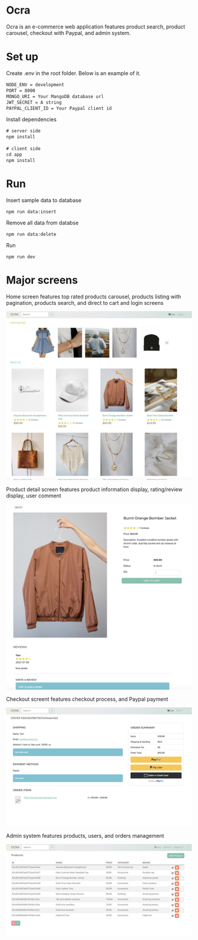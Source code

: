 # Ocra

Ocra is an e-commerce web application features product search, product carousel, checkout with Paypal, and admin system.

# Set up

Create .env in the root folder. Below is an example of it.

```
NODE_ENV = development
PORT = 8000
MONGO_URI = Your MangoDB database url
JWT_SECRET = A string
PAYPAL_CLIENT_ID = Your Paypal client id
```

Install dependencies

```
# server side
npm install

# client side
cd app
npm install
```

# Run

Insert sample data to database

```
npm run data:insert
```

Remove all data from databse

```
npm run data:delete
```

Run

```
npm run dev
```

# Major screens

Home screen features top rated products carousel, products listing with pagination, products search, and direct to cart and login screens

![Home](./images/home.png)

Product detail screen features product information display, rating/review display, user comment

![Product](./images/product.png)

Checkout screent features checkout process, and Paypal payment

![Checkout](./images/checkout.png)

Admin system features products, users, and orders management

![Checkout](./images/admin.png)
